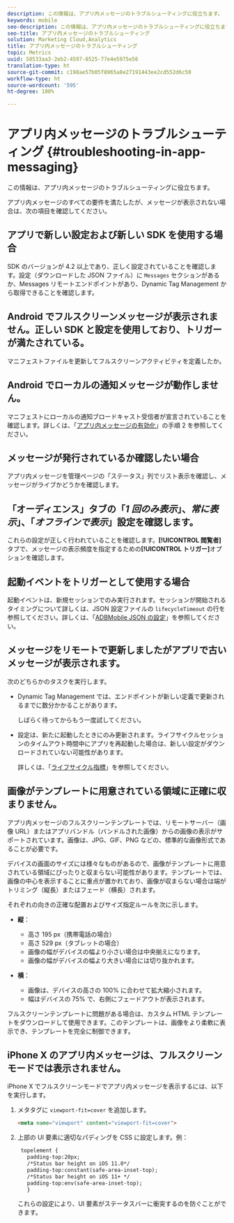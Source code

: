 ```yaml
---
description: この情報は、アプリ内メッセージのトラブルシューティングに役立ちます。
keywords: mobile
seo-description: この情報は、アプリ内メッセージのトラブルシューティングに役立ちます。
seo-title: アプリ内メッセージのトラブルシューティング
solution: Marketing Cloud,Analytics
title: アプリ内メッセージのトラブルシューティング
topic: Metrics
uuid: 58533aa3-2eb2-4597-8525-77e4e5975e56
translation-type: ht
source-git-commit: c198ae57b05f8965a8e27191443ee2cd552d6c50
workflow-type: ht
source-wordcount: '595'
ht-degree: 100%

---
```



# アプリ内メッセージのトラブルシューティング {#troubleshooting-in-app-messaging}

この情報は、アプリ内メッセージのトラブルシューティングに役立ちます。

アプリ内メッセージのすべての要件を満たしたが、メッセージが表示されない場合は、次の項目を確認してください。

## アプリで新しい設定および新しい SDK を使用する場合

SDK のバージョンが 4.2 以上であり、正しく設定されていることを確認します。設定（ダウンロードした JSON ファイル）に `Messages` セクションがあるか、Messages リモートエンドポイントがあり、Dynamic Tag Management から取得できることを確認します。

## Android でフルスクリーンメッセージが表示されません。正しい SDK と設定を使用しており、トリガーが満たされている。

マニフェストファイルを更新してフルスクリーンアクティビティを定義したか。

## Android でローカルの通知メッセージが動作しません。

マニフェストにローカルの通知ブロードキャスト受信者が宣言されていることを確認します。詳しくは、「[アプリ内メッセージの有効化](/help/android/messaging-main/messaging/messaging.md)」の手順 2 を参照してください。

## メッセージが発行されているか確認したい場合

アプリ内メッセージを管理ページの「ステータス」列でリスト表示を確認し、メッセージがライブかどうかを確認します。

## 「オーディエンス」タブの「*1 回のみ表示*」、*常に表示*」、「*オフラインで表示*」設定を確認します。

これらの設定が正しく行われていることを確認します。**[!UICONTROL 閲覧者]**&#x200B;タブで、メッセージの表示頻度を指定するための&#x200B;**[!UICONTROL トリガー]**&#x200B;オプションを確認します。

## 起動イベントをトリガーとして使用する場合

起動イベントは、新規セッションでのみ実行されます。セッションが開始されるタイミングについて詳しくは、JSON 設定ファイルの `lifecycleTimeout` の行を参照してください。詳しくは、「[ADBMobile JSON の設定](/help/ios/configuration/json-config/json-config.md)」を参照してください。

## メッセージをリモートで更新しましたがアプリで古いメッセージが表示されます。

次のどちらかのタスクを実行します。

* Dynamic Tag Management では、エンドポイントが新しい定義で更新されるまでに数分かかることがあります。

   しばらく待ってからもう一度試してください。

* 設定は、新たに起動したときにのみ更新されます。ライフサイクルセッションのタイムアウト時間中にアプリを再起動した場合は、新しい設定がダウンロードされていない可能性があります。

   詳しくは、「[ライフサイクル指標](/help/ios/metrics.md)」を参照してください。

## 画像がテンプレートに用意されている領域に正確に収まりません。

アプリ内メッセージのフルスクリーンテンプレートでは、リモートサーバー（画像 URL）またはアプリバンドル（バンドルされた画像）からの画像の表示がサポートされています。画像は、JPG、GIF、PNG などの、標準的な画像形式であることが必要です。

デバイスの画面のサイズには様々なものがあるので、画像がテンプレートに用意されている領域にぴったりと収まらない可能性があります。テンプレートでは、画像の中心を表示することに重点が置かれており、画像が収まらない場合は端がトリミング（縦長）またはフェード（横長）されます。

それぞれの向きの正確な配置およびサイズ指定ルールを次に示します。

* **縦**：
   * 高さ 195 px（携帯電話の場合）
   * 高さ 529 px（タブレットの場合）
   * 画像の幅がデバイスの幅より小さい場合は中央揃えになります。
   * 画像の幅がデバイスの幅より大きい場合には切り抜かれます。

* **横**：
   * 画像は、デバイスの高さの 100% に合わせて拡大縮小されます。
   * 幅はデバイスの 75% で、右側にフェードアウトが表示されます。

フルスクリーンテンプレートに問題がある場合は、カスタム HTML テンプレートをダウンロードして使用できます。このテンプレートは、画像をより柔軟に表示でき、テンプレートを完全に制御できます。

## iPhone X のアプリ内メッセージは、フルスクリーンモードでは表示されません。

iPhone X でフルスクリーンモードでアプリ内メッセージを表示するには、以下を実行します。

1. メタタグに `viewport-fit=cover` を追加します。

   ```html
   <meta name="viewport" content="viewport-fit=cover">
   ```

1. 上部の UI 要素に適切なパディングを CSS に設定します。例：

   ```html
    topelement {
      padding-top:20px;
      /*Status bar height on iOS 11.0*/
      padding-top:constant(safe-area-inset-top);
      /*Status bar height on iOS 11+ */
      padding-top:env(safe-area-inset-top);
      } 
   ```

   これらの設定により、UI 要素がステータスバーに衝突するのを防ぐことができます。
